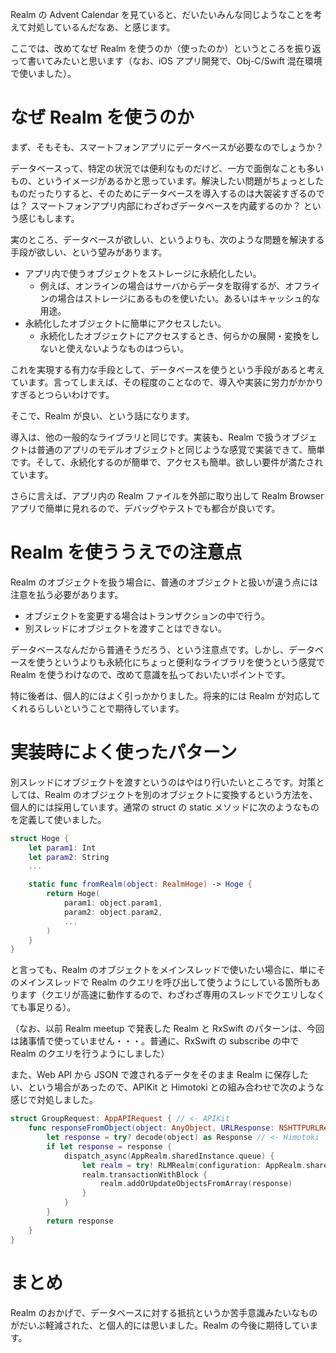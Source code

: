 <!--
title:   なぜ Realm を使うのか改めて振り返る
tags:    Realm,Swift,iOS
id:      1e24c81d31b90373c146
private: false
-->
Realm の Advent Calendar を見ていると、だいたいみんな同じようなことを考えて対処しているんだなあ、と感じます。

ここでは、改めてなぜ Realm を使うのか（使ったのか）というところを振り返って書いてみたいと思います（なお、iOS アプリ開発で、Obj-C/Swift 混在環境で使いました）。

# なぜ Realm を使うのか

まず、そもそも、スマートフォンアプリにデータベースが必要なのでしょうか？

データベースって、特定の状況では便利なものだけど、一方で面倒なことも多いもの、というイメージがあるかと思っています。解決したい問題がちょっとしたものだったりすると、そのためにデータベースを導入するのは大袈裟すぎるのでは？ スマートフォンアプリ内部にわざわざデータベースを内蔵するのか？ という感じもします。

実のところ、データベースが欲しい、というよりも、次のような問題を解決する手段が欲しい、という望みがあります。

* アプリ内で使うオブジェクトをストレージに永続化したい。
    * 例えば、オンラインの場合はサーバからデータを取得するが、オフラインの場合はストレージにあるものを使いたい。あるいはキャッシュ的な用途。
* 永続化したオブジェクトに簡単にアクセスしたい。
    * 永続化したオブジェクトにアクセスするとき、何らかの展開・変換をしないと使えないようなものはつらい。

これを実現する有力な手段として、データベースを使うという手段があると考えています。言ってしまえば、その程度のことなので、導入や実装に労力がかかりすぎるとつらいわけです。

そこで、Realm が良い、という話になります。

導入は、他の一般的なライブラリと同じです。実装も、Realm で扱うオブジェクトは普通のアプリのモデルオブジェクトと同じような感覚で実装できて、簡単です。そして、永続化するのが簡単で、アクセスも簡単。欲しい要件が満たされています。

さらに言えば、アプリ内の Realm ファイルを外部に取り出して Realm Browser アプリで簡単に見れるので、デバッグやテストでも都合が良いです。

# Realm を使ううえでの注意点

Realm のオブジェクトを扱う場合に、普通のオブジェクトと扱いが違う点には注意を払う必要があります。

* オブジェクトを変更する場合はトランザクションの中で行う。
* 別スレッドにオブジェクトを渡すことはできない。

データベースなんだから普通そうだろう、という注意点です。しかし、データベースを使うというよりも永続化にちょっと便利なライブラリを使うという感覚で Realm を使うわけなので、改めて意識を払っておいたいポイントです。

特に後者は、個人的にはよく引っかかりました。将来的には Realm が対応してくれるらしいということで期待しています。

# 実装時によく使ったパターン

別スレッドにオブジェクトを渡すというのはやはり行いたいところです。対策としては、Realm のオブジェクトを別のオブジェクトに変換するという方法を、個人的には採用しています。通常の struct の static メソッドに次のようなものを定義して使いました。

```swift
struct Hoge {
    let param1: Int
    let param2: String
    ...

    static func fromRealm(object: RealmHoge) -> Hoge {
        return Hoge(
            param1: object.param1,
            param2: object.param2,
            ...
        )
    }
}
```

と言っても、Realm のオブジェクトをメインスレッドで使いたい場合に、単にそのメインスレッドで Realm のクエリを呼び出して使うようにしている箇所もあります（クエリが高速に動作するので、わざわざ専用のスレッドでクエリしなくても事足りる）。

（なお、以前 Realm meetup で発表した Realm と RxSwift のパターンは、今回は諸事情で使っていません・・・。普通に、RxSwift の subscribe の中で Realm のクエリを行うようにしました）

また、Web API から JSON で渡されるデータをそのまま Realm に保存したい、という場合があったので、APIKit と Himotoki との組み合わせで次のような感じで対処しました。

```swift
struct GroupRequest: AppAPIRequest { // <- APIKit
    func responseFromObject(object: AnyObject, URLResponse: NSHTTPURLResponse) -> Response? {
        let response = try? decode(object) as Response // <- Himotoki
        if let response = response {
            dispatch_async(AppRealm.sharedInstance.queue) {
                let realm = try! RLMRealm(configuration: AppRealm.sharedInstance.configuration)
                realm.transactionWithBlock {
                    realm.addOrUpdateObjectsFromArray(response)
                }
            }
        }
        return response
    }
}
```

# まとめ

Realm のおかげで、データベースに対する抵抗というか苦手意識みたいなものがだいぶ軽減された、と個人的には思いました。Realm の今後に期待しています。